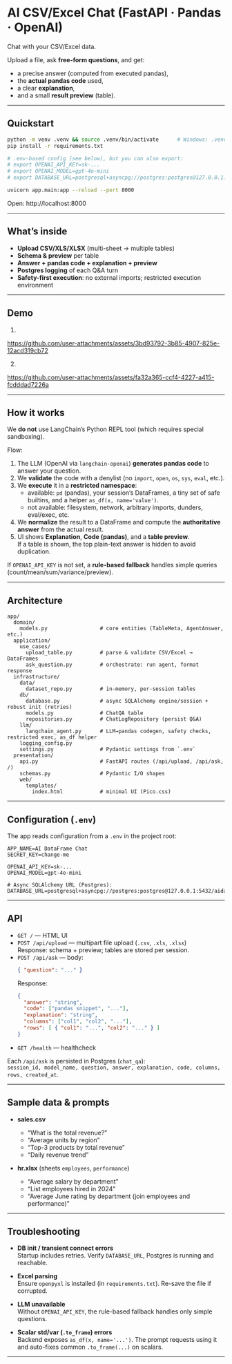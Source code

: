 # AI CSV/Excel Chat (FastAPI · Pandas · OpenAI)

Chat with your CSV/Excel data.

Upload a file, ask **free-form questions**, and get:
- a precise answer (computed from executed pandas),
- the **actual pandas code** used,
- a clear **explanation**,
- and a small **result preview** (table).

---

## Quickstart

```bash
python -m venv .venv && source .venv/bin/activate      # Windows: .venv\Scripts\activate
pip install -r requirements.txt

# .env-based config (see below), but you can also export:
# export OPENAI_API_KEY=sk-...
# export OPENAI_MODEL=gpt-4o-mini
# export DATABASE_URL=postgresql+asyncpg://postgres:postgres@127.0.0.1:5432/db

uvicorn app.main:app --reload --port 8000
```

Open: http://localhost:8000

---

## What’s inside

- **Upload CSV/XLS/XLSX** (multi-sheet → multiple tables)
- **Schema & preview** per table
- **Answer + pandas code + explanation + preview**
- **Postgres logging** of each Q&A turn
- **Safety-first execution**: no external imports; restricted execution environment

---

## Demo

1. 
https://github.com/user-attachments/assets/3bd93792-3b85-4907-825e-12acd319cb72

2.
https://github.com/user-attachments/assets/fa32a365-ccf4-4227-a415-fcdddad7226a

---

## How it works

We **do not** use LangChain’s Python REPL tool (which requires special sandboxing).

Flow:
1. The LLM (OpenAI via `langchain-openai`) **generates pandas code** to answer your question.  
2. We **validate** the code with a denylist (no `import`, `open`, `os`, `sys`, `eval`, etc.).  
3. We **execute** it in a **restricted namespace**:
   - available: `pd` (pandas), your session’s DataFrames, a tiny set of safe builtins, and a helper `as_df(x, name='value')`.
   - not available: filesystem, network, arbitrary imports, dunders, eval/exec, etc.
4. We **normalize** the result to a DataFrame and compute the **authoritative answer** from the actual result.
5. UI shows **Explanation**, **Code (pandas)**, and a **table preview**.  
   If a table is shown, the top plain-text answer is hidden to avoid duplication.

If `OPENAI_API_KEY` is not set, a **rule-based fallback** handles simple queries (count/mean/sum/variance/preview).

---

## Architecture

```
app/
  domain/
    models.py                 # core entities (TableMeta, AgentAnswer, etc.)
  application/
    use_cases/
      upload_table.py         # parse & validate CSV/Excel → DataFrames
      ask_question.py         # orchestrate: run agent, format response
  infrastructure/
    data/
      dataset_repo.py         # in-memory, per-session tables
    db/
      database.py             # async SQLAlchemy engine/session + robust init (retries)
      models.py               # ChatQA table
      repositories.py         # ChatLogRepository (persist Q&A)
    llm/
      langchain_agent.py      # LLM→pandas codegen, safety checks, restricted exec, as_df helper
    logging_config.py
    settings.py               # Pydantic settings from `.env`
  presentation/
    api.py                    # FastAPI routes (/api/upload, /api/ask, /)
    schemas.py                # Pydantic I/O shapes
    web/
      templates/
        index.html            # minimal UI (Pico.css)
```

---

## Configuration (`.env`)

The app reads configuration from a `.env` in the project root:

```dotenv
APP_NAME=AI DataFrame Chat
SECRET_KEY=change-me

OPENAI_API_KEY=sk-...
OPENAI_MODEL=gpt-4o-mini

# Async SQLAlchemy URL (Postgres):
DATABASE_URL=postgresql+asyncpg://postgres:postgres@127.0.0.1:5432/aidata
```

---

## API

- `GET /` — HTML UI
- `POST /api/upload` — multipart file upload (`.csv`, `.xls`, `.xlsx`)  
  Response: schema + preview; tables are stored per session.
- `POST /api/ask` — body:  
  ```json
  { "question": "..." }
  ```
  Response:
  ```json
  {
    "answer": "string",
    "code": ["pandas snippet", "..."],
    "explanation": "string",
    "columns": ["col1", "col2", "..."],
    "rows": [ { "col1": "...", "col2": "..." } ]
  }
  ```
- `GET /health` — healthcheck

Each `/api/ask` is persisted in Postgres (`chat_qa`):  
`session_id, model_name, question, answer, explanation, code, columns, rows, created_at`.

---

## Sample data & prompts

- **sales.csv**
  - “What is the total revenue?”
  - “Average units by region”
  - “Top-3 products by total revenue”
  - “Daily revenue trend”

- **hr.xlsx** (sheets `employees`, `performance`)
  - “Average salary by department”
  - “List employees hired in 2024”
  - “Average June rating by department (join employees and performance)”

---

## Troubleshooting

- **DB init / transient connect errors**  
  Startup includes retries. Verify `DATABASE_URL`, Postgres is running and reachable.

- **Excel parsing**  
  Ensure `openpyxl` is installed (in `requirements.txt`). Re-save the file if corrupted.

- **LLM unavailable**  
  Without `OPENAI_API_KEY`, the rule-based fallback handles only simple questions.

- **Scalar std/var (`.to_frame`) errors**  
  Backend exposes `as_df(x, name='...')`. The prompt requests using it and auto-fixes common `.to_frame(...)` on scalars.

---
